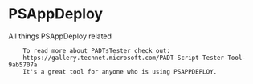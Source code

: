 # PSAppDeploy
All things PSAppDeploy related




        To read more about PADTsTester check out:
        https://gallery.technet.microsoft.com/PADT-Script-Tester-Tool-9ab5707a
        It's a great tool for anyone who is using PSAPPDEPLOY.
